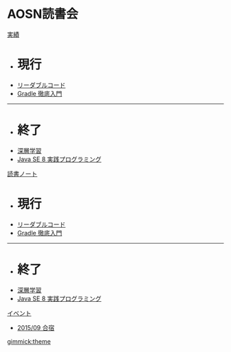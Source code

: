 # AOSN読書会

[実績]()

 * # 現行
 * [リーダブルコード](/workshop/4-readablecode.md)
 * [Gradle 徹底入門](/workshop/3-gradle.md)
 - - - -
 * # 終了
 * [深層学習](/workshop/2-deeplearning.md)
 * [Java SE 8 実践プログラミング](/workshop/1-java8.md)

[読書ノート]()

 * # 現行
 * [リーダブルコード](/note/4-readablecode.md)
 * [Gradle 徹底入門](/note/3-gradle.md)
 - - - -
 * # 終了
 * [深層学習](/note/2-deeplearning.md)
 * [Java SE 8 実践プログラミング](/note/1-java8.md)

[イベント]()

 * [2015/09 合宿](/event/1-0913camp.md)

[gimmick:theme](simplex)
